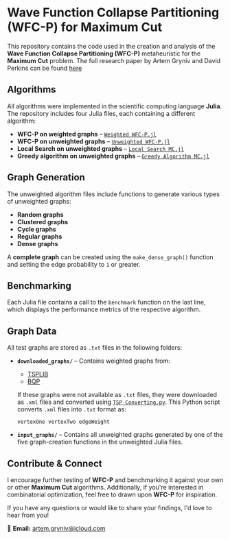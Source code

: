 # Wave Function Collapse Partitioning (WFC-P) for Maximum Cut

This repository contains the code used in the creation and analysis of the **Wave Function Collapse Partitioning (WFC-P)** metaheuristic for the **Maximum Cut** problem. The full research paper by Artem Gryniv and David Perkins can be found [here]([https://github.com/ArtemGryniv/Wave-Function-Collapse-Partitioning/blob/main/WFC-P%20Paper.pdf](https://github.com/ArtemGryniv/Wave-Function-Collapse-Partitioning/blob/49e5aa612dac39a172620c0e259ea3a16026265b/MaxCutPaper.pdf))

## Algorithms

All algorithms were implemented in the scientific computing language **Julia**. The repository includes four Julia files, each containing a different algorithm:

- **WFC-P on weighted graphs** – [`Weighted WFC-P.jl`](https://github.com/ArtemGryniv/Wave-Function-Collapse-Partitioning/blob/322002d73a3dd7b12f5f0102ec4251224bf5983e/Weighted%20WFC-P.jl)
- **WFC-P on unweighted graphs** – [`Unweighted WFC-P.jl`](https://github.com/ArtemGryniv/Wave-Function-Collapse-Partitioning/blob/322002d73a3dd7b12f5f0102ec4251224bf5983e/Unweighted%20WFC-P.jl)
- **Local Search on unweighted graphs** – [`Local Search MC.jl`](https://github.com/ArtemGryniv/Wave-Function-Collapse-Partitioning/blob/322002d73a3dd7b12f5f0102ec4251224bf5983e/Local%20Search%20MC.jl)
- **Greedy algorithm on unweighted graphs** – [`Greedy Algorithm MC.jl`](https://github.com/ArtemGryniv/Wave-Function-Collapse-Partitioning/blob/322002d73a3dd7b12f5f0102ec4251224bf5983e/Greedy%20Algorithm%20MC.jl)

## Graph Generation

The unweighted algorithm files include functions to generate various types of unweighted graphs:
- **Random graphs**
- **Clustered graphs**
- **Cycle graphs**
- **Regular graphs**
- **Dense graphs**

A **complete graph** can be created using the `make_dense_graph()` function and setting the edge probability to `1` or greater.

## Benchmarking

Each Julia file contains a call to the `benchmark` function on the last line, which displays the performance metrics of the respective algorithm.

## Graph Data

All test graphs are stored as `.txt` files in the following folders:

- **`downloaded_graphs/`** – Contains weighted graphs from:
  - [TSPLIB](http://comopt.ifi.uni-heidelberg.de/software/TSPLIB95/XML-TSPLIB/instances/)
  - [BQP](http://bqp.cs.uni-bonn.de/library/html/instances.html)

  If these graphs were not available as `.txt` files, they were downloaded as `.xml` files and converted using [`TSP Converting.py`](https://github.com/ArtemGryniv/Wave-Function-Collapse-Partitioning/blob/main/TSP%20Converting.py). This Python script converts `.xml` files into `.txt` format as:
  ```
  vertexOne vertexTwo edgeWeight
  ```

- **`input_graphs/`** – Contains all unweighted graphs generated by one of the five graph-creation functions in the unweighted Julia files.

## Contribute & Connect

I encourage further testing of **WFC-P** and benchmarking it against your own or other **Maximum Cut** algorithms. Additionally, if you're interested in combinatorial optimization, feel free to drawn upon **WFC-P** for inspiration.

If you have any questions or would like to share your findings, I'd love to hear from you!

📧 **Email:** [artem.gryniv@icloud.com](mailto:artem.gryniv@icloud.com)
